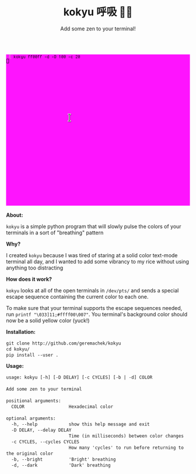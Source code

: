 <h1 align="center">kokyu 呼吸 🌸🗻</h1>

<p align="center">Add some zen to your terminal!</p>
<br><br>
<p align="center"><img src="kokyu.gif"></p>

**About:**

```kokyu``` is a simple python program that will slowly pulse the colors of your terminals in a sort of "breathing" pattern

**Why?**

I created ```kokyu``` because I was tired of staring at a solid color text-mode terminal all day, and I wanted to add some vibrancy to my rice without using anything too distracting

**How does it work?**

```kokyu``` looks at all of the open terminals in ```/dev/pts/``` and sends a special escape sequence containing the current color to each one.

To make sure that your terminal supports the escape sequences needed, run ```printf "\033]11;#ffff00\007"```. You terminal's background color should now be a solid yellow color (yuck!)

**Installation:**

```
git clone http://github.com/geremachek/kokyu
cd kokyu/
pip install --user .
```

**Usage:**

```
usage: kokyu [-h] [-D DELAY] [-c CYCLES] [-b | -d] COLOR

Add some zen to your terminal

positional arguments:
  COLOR                 Hexadecimal color

optional arguments:
  -h, --help            show this help message and exit
  -D DELAY, --delay DELAY
                        Time (in milliseconds) between color changes
  -c CYCLES, --cycles CYCLES
                        How many 'cycles' to run before returning to the original color
  -b, --bright          'Bright' breathing
  -d, --dark            'Dark' breathing
```

